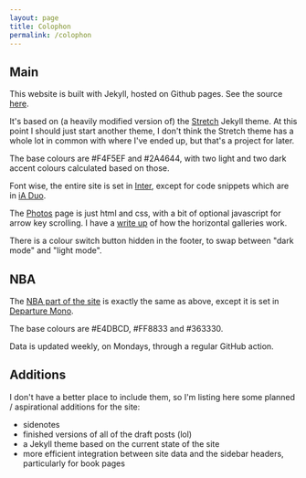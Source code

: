 ```yaml
---
layout: page
title: Colophon
permalink: /colophon
---
```


## Main

This website is built with Jekyll, hosted on Github pages. See the source [here](https://github.com/penborter/ben-report).

It's based on (a heavily modified version of) the [Stretch](https://github.com/penborter/stretch-theme) Jekyll theme. 
At this point I should just start another theme, I don't think the Stretch theme has a whole lot in common with where I've ended up, but that's a project for later.

The base colours are <span class='hex-code' style='--background:#F4F5EF; --text:#455E58;'>#F4F5EF</span> and <span class='hex-code' style='--background:#2A4644; --text:#F4F5EF;'>#2A4644</span>, with two light and two dark accent colours calculated based on those.

Font wise, the entire site is set in [Inter](https://rsms.me/inter/), except for code snippets which are in [iA Duo](https://github.com/iaolo/iA-Fonts).

The [Photos](/photos) page is just html and css, with a bit of optional javascript for arrow key scrolling. I have a [write up](/posts/horizontal-gallery) of how the horizontal galleries work.

There is a colour switch button hidden in the footer, to swap between "dark mode" and "light mode".

## NBA

The [NBA part of the site](https://nba.ben.report) is exactly the same as above, except it is set in [Departure Mono](https://departuremono.com/).

The base colours are <span class='hex-code' style='--background:#E4DBCD; --text:#2A4644;'>#E4DBCD</span>, <span class='hex-code' style='--background:#FF8833; --text:#2A4644;'>#FF8833</span> and <span class='hex-code' style='--background:#363330; --text:#F4F5EF;'>#363330</span>.

Data is updated weekly, on Mondays, through a regular GitHub action.

## Additions

I don't have a better place to include them, so I'm listing here some planned / aspirational additions for the site:
- sidenotes
- finished versions of all of the draft posts (lol)
- a Jekyll theme based on the current state of the site
- more efficient integration between site data and the sidebar headers, particularly for book pages